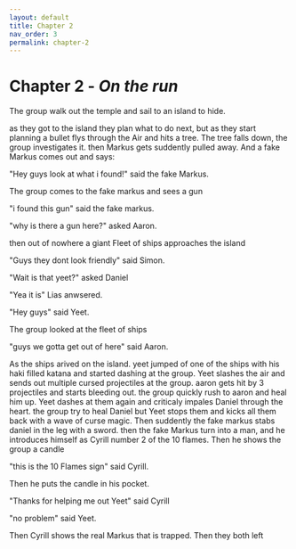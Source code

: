 ```yaml
---
layout: default
title: Chapter 2
nav_order: 3
permalink: chapter-2
---
```


# Chapter 2 - _On the run_

The group walk out the temple and sail to an island to hide.

as they got to the island they plan what to do next, but as they start planning a bullet flys through the Air and hits a tree. The tree falls down, the group investigates it. then Markus gets suddently pulled away. And a fake Markus comes out and says:

"Hey guys look at what i found!" said the fake Markus. 

The group comes to the fake markus and sees a gun

"i found this gun" said the fake markus.

"why is there a gun here?" asked Aaron.

then out of nowhere a giant Fleet of ships approaches the island 

"Guys they dont look friendly" said Simon.

"Wait is that yeet?" asked Daniel

"Yea it is" Lias anwsered.

"Hey guys" said Yeet. 

The group looked at the fleet of ships

"guys we gotta get out of here" said Aaron.

As the ships arived on the island. yeet jumped of one of the ships with his haki filled katana and started dashing at the group. Yeet slashes the air and sends out multiple cursed projectiles at the group. aaron gets hit by 3 projectiles and starts bleeding out. the group quickly rush to aaron and heal him up. Yeet dashes at them again and criticaly impales Daniel through the heart. the group try to heal Daniel but Yeet stops them and kicks all them back with a wave of curse magic. Then suddently the fake markus stabs daniel in the leg with a sword. then the fake Markus turn into a man, and he introduces himself as Cyrill number 2 of the 10 flames. Then he shows the group a candle

"this is the 10 Flames sign" said Cyrill.

Then he puts the candle in his pocket.

"Thanks for helping me out Yeet" said Cyrill

"no problem" said Yeet.

Then Cyrill shows the real Markus that is trapped. Then they both left
